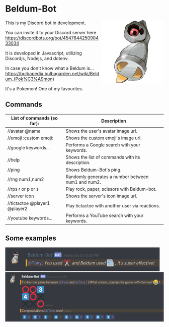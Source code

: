 # Beldum-Bot
<img src="images/374Beldum-Shiny.png" width="200" align="right">

This is my Discord bot in development.

You can invite it to your Discord server here
https://discordbots.org/bot/454764425090433034

It is developed in Javascript, utilizing Discordjs, Nodejs, and dotenv.

In case you don't know what a Beldum is...
https://bulbapedia.bulbagarden.net/wiki/Beldum_(Pok%C3%A9mon)

It's a Pokemon! One of my favourites.

## Commands
| List of commands (so far): | Description |
| --- | --- |
| //avatar @name | Shows the user's avatar image url. |
| //emoji :custom emoji: | Shows the custom emoji's image url. |
| //google keywords... | Performs a Google search with your keywords. |
| //help | Shows the list of commands with its description. |
| //ping | Shows Beldum-Bot's ping. |
| //rng num1,num2 | Randomly generates a number between num1 and num2. |
| //rps r or p or s | Play rock, paper, scissors with Beldum-bot. |
| //server icon | Shows the server's icon image url. |
| //tictactoe @player1 @player2 | Play tictactoe with another user via reactions. |
| //youtube keywords... | Performs a YouTube search with your keywords. |

## Some examples

<img src="screenshots/rps.PNG">

<img src="screenshots/tictactoe.PNG">
